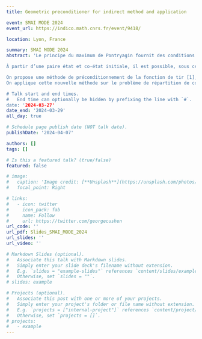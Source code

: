 ```yaml
---
title: Geometric preconditioner for indirect method and application

event: SMAI MODE 2024
event_url: https://indico.math.cnrs.fr/event/9418/

location: Lyon, France 

summary: SMAI MODE 2024 
abstract: 'Le principe du maximum de Pontryagin fournit des conditions nécessaires d’optimalité pour des problèmes de commande optimale en introduisant un co-vecteur associée à l’état, appelé co-état. En effet, la trajectoire d’état optimale doit être trouvée parmi les projections des trajectoires en état et co-état, appelées extrémales, donnes par le principe du maximum. \

À partir d’une paire état et co-état initiale, il est possible, sous certaines hypothèses, de construire l’extrémale associée par intégration de la dynamique hamiltonienne. L’objectif de la méthode indirecte de tir est donc de rechercher le co-état au temps initial, et mène au calcul d’un zéro de la fonction de tir simple, ce qui est habituellement fait en utilisant un solveur de type Newton. La fonction de tir simple est connue pour être sensible à la condition initiale. De plus, une bonne initialisation doit être donnée pour s’assurer que le solveur converge. \

On propose une méthode de préconditionnement de la fonction de tir [1], basée d’une part sur une interprétation géométrique du co-état en lien avec l’ensemble accessible du système augmenté, et d’autre part sur la transformée de Mathieu qui fournit un changement de variables dans l’espace des phases à partir d’un difféomorphisme sur l’ ́etat.
On applique cette nouvelle méthode sur le problème de répartition de couple d’un véhicule hybride électrique. Le préconditionnement est construit à partir d’une transformation linéaire d’une ellipse en un cercle. On montre numériquement que cette méthode permet de réduire le nombre d’itérations de notre solveur. De plus, dans nos expériences, il est préférable d’utiliser le préconditionnement plutôt que d’avoir une bonne initialisation de la fonction de tir obtenue à partir d’une approximation de la fonction valeur [2].

# Talk start and end times.
#   End time can optionally be hidden by prefixing the line with `#`.
date: '2024-03-27'
date_end: '2024-03-29'
all_day: true

# Schedule page publish date (NOT talk date).
publishDate: '2024-04-07'

authors: []
tags: []

# Is this a featured talk? (true/false)
featured: false

# image:
#   caption: 'Image credit: [**Unsplash**](https://unsplash.com/photos/bzdhc5b3Bxs)'
#   focal_point: Right

# links:
#   - icon: twitter
#     icon_pack: fab
#     name: Follow
#     url: https://twitter.com/georgecushen
url_code: ''
url_pdf: Slides_SMAI_MODE_2024
url_slides: ''
url_video: ''

# Markdown Slides (optional).
#   Associate this talk with Markdown slides.
#   Simply enter your slide deck's filename without extension.
#   E.g. `slides = "example-slides"` references `content/slides/example-slides.md`.
#   Otherwise, set `slides = ""`.
# slides: example

# Projects (optional).
#   Associate this post with one or more of your projects.
#   Simply enter your project's folder or file name without extension.
#   E.g. `projects = ["internal-project"]` references `content/project/deep-learning/index.md`.
#   Otherwise, set `projects = []`.
# projects:
#   - example
---
```


<!-- {{% callout note %}}
Click on the **Slides** button above to view the built-in slides feature.
{{% /callout %}}

Slides can be added in a few ways:

- **Create** slides using Hugo Blox Builder's [_Slides_](https://docs.hugoblox.com/reference/content-types/) feature and link using `slides` parameter in the front matter of the talk file
- **Upload** an existing slide deck to `static/` and link using `url_slides` parameter in the front matter of the talk file
- **Embed** your slides (e.g. Google Slides) or presentation video on this page using [shortcodes](https://docs.hugoblox.com/reference/markdown/).

Further event details, including [page elements](https://docs.hugoblox.com/reference/markdown/) such as image galleries, can be added to the body of this page. -->
